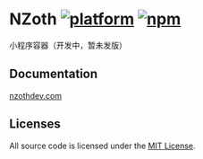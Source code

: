 # NZoth [![platform](https://img.shields.io/badge/platform-iOS%2011-lightgrey?style=flat-square)](https://www.npmjs.com/package/nzoth) [![npm](https://img.shields.io/npm/v/nzoth?style=flat-square)](https://www.npmjs.com/package/nzoth) 

小程序容器（开发中，暂未发版）

## Documentation

[nzothdev.com](https://nzothdev.com)

## Licenses

All source code is licensed under the [MIT License](https://github.com/yizhi996/nzoth/blob/main/LICENSE).
